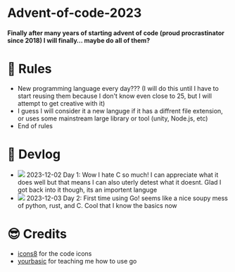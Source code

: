 # Advent-of-code-2023
<h4>Finally after many years of starting advent of code (proud procrastinator since 2018) I will finally… maybe do all of them?</h4>


# 📘 Rules 
<ul>
<li>New programming language every day??? (I will do this until I have to start reusing them because I don't know even close to 25, but I will attempt to get creative with it)</li>
<li>I guess I will consider it a new languge if it has a diffrent file extension, or uses some mainstream large library or tool (unity, Node.js, etc) </li>
<li>End of rules</li>
</ul>

# 📜 Devlog 
<ul>
<li><img src="https://img.icons8.com/?size=16&id=40670&format=png"> 2023-12-02 Day 1: Wow I hate C so much! I can appreciate what it does well but that means I can also uterly detest what it doesnt. Glad I got back into it though, its an importent languge</li>
<li><img src="https://img.icons8.com/?size=16&id=44442&format=png"> 2023-12-03 Day 2: First time using Go! seems like a nice soupy mess of python, rust, and C. Cool that I know the basics now</li>
</ul>

# 😎 Credits 
<ul>
<li><a href="https://icons8.com">icons8</a> for the code icons</li>
<li><a href="https://yourbasic.org/golang">yourbasic</a> for teaching me how to use go</li>
</ul>

<link
  rel="stylesheet"
  href="https://cdn.jsdelivr.net/gh/dheereshagrwal/colored-icons@1.7.3/src/app/ci.min.css"
/>
